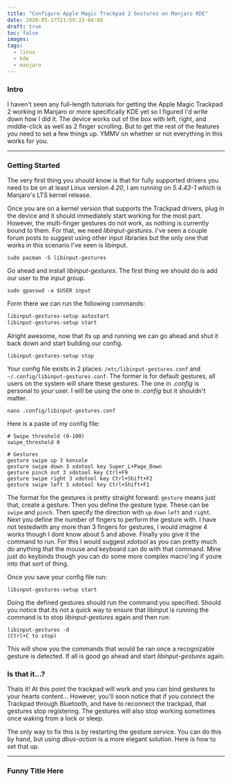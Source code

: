 ```yaml
---
title: "Configure Apple Magic Trackpad 2 Gestures on Manjaro KDE"
date: 2020-05-17T21:59:33-04:00
draft: true
toc: false
images:
tags:
  - linux
  - kde
  - manjaro
---
```

### Intro

I haven't seen any full-length tutorials for getting the Apple Magic Trackpad 2 working in Manjaro or more specifically KDE yet so I figured I'd write down how I did it.  The device works out of the box with left, right, and middle-click as well as 2 finger scrolling. But to get the rest of the features you need to set a few things up. YMMV on whether or not everything in this works for you.

---

### Getting Started
  
The very first thing you should know is that for fully supported drivers you need to be on at least Linux version *4.20*, I am running on *5.4.43-1* which is Manjaro's LTS kernel release.  
  
Once you are on a kernel version that supports the Trackpad drivers, plug in the device and it should immediately start working for the most part. However, the multi-finger gestures do not work, as nothing is currently bound to them. For that, we need *libinput-gestures*. I've seen a couple forum posts to suggest using other input libraries but the only one that works in this scenario I've seen is libinput.

```sudo pacman -S libinput-gestures```

Go ahead and install *libinput-gestures*. The first thing we should do is add our user to the *input* group.

```sudo gpasswd -a $USER input```

Form there we can run the following commands:

```bash
libinput-gestures-setup autostart
libinput-gestures-setup start
```
Alright awesome, now that its up and running we can go ahead and shut it back down and start building our config.

```libinput-gestures-setup stop```

Your config file exists in 2 places: `/etc/libinput-gestures.conf` and `~/.config/libinput-gestures.conf`. The former is for default gestures, all users on the system will share these gestures. The one in *.config* is personal to your user. I will be using the one in *.config* but it shouldn't matter.

```nano .config/libinput-gestures.conf```

Here is a paste of my config file:

```
# Swipe threshold (0-100)
swipe_threshold 0

# Gestures
gesture swipe up 3 konsole
gesture swipe down 3 xdotool key Super_L+Page_Down
gesture pinch out 3 xdotool key Ctrl+F9
gesture swipe right 3 xdotool key Ctrl+Shift+F2
gesture swipe left 3 xdotool key Ctrl+Shift+F1
```

The format for the gestures is pretty straight forward: `gesture` means just that, create a gesture. Then you define the gesture type. These can be `swipe` and `pinch`. Then specify the direction with `up` `down` `left` and `right`. Next you define the number of fingers to perform the gesture with. I have not testedwith any more than 3 fingers for gestures, I would imagine 4 works though I dont know about 5 and above. Finally you give it the command to run. For this I would suggest *xdotool* as you can pretty much do anything that the mouse and keyboard can do with that command. Mine just do keybinds though you can do some more complex macro'ing if youre into that sort of thing.

Once you save your config file run:

```libinput-gestures-setup start```

Doing the defined gestures should run the command you specified. Should you notice that its not a quick way to ensure that libinput is running the command is to stop *libinput-gestures* again and then run:

```
libinput-gestures -d
(Ctrl+C to stop)
```
This will show you the commands that would be ran once a recognizable gesture is detected. If all is good go ahead and start *libinput-gestures* again.

### Is that it...?

Thats it! At this point the trackpad will work and you can bind gestures to your hearts content... However, you'll soon notice that if you connect the Trackpad through Bluetooth, and have to reconnect the trackpad, that gestures stop registering. The gestures will also stop working sometimes once waking from a lock or sleep. 

The only way to fix this is by restarting the gesture service. You can do this by hand, but using *dbus-action* is a more elegant solution. Here is how to set that up.

---
### Funny Title Here


